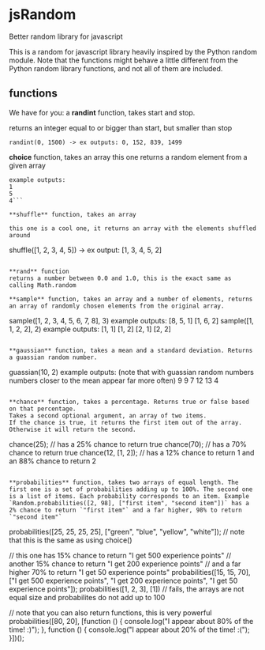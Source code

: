 jsRandom
========

Better random library for javascript

This is a random for javascript library heavily inspired by the Python random module.
Note that the functions might behave a little different from the Python random library functions, and not all of them are included.

functions
---------

We have for you:
a **randint** function, takes start and stop.

returns an integer equal to or bigger than start, but smaller than stop
```
randint(0, 1500) -> ex outputs: 0, 152, 839, 1499
```

**choice** function, takes an array
this one returns a random element from a given array
```choice([1, 2, 3, 4, 5])
example outputs:
1
5
4```

**shuffle** function, takes an array

this one is a cool one, it returns an array with the elements shuffled around
```
shuffle([1, 2, 3, 4, 5]) -> ex output: [1, 3, 4, 5, 2]
```

**rand** function
returns a number between 0.0 and 1.0, this is the exact same as calling Math.random

**sample** function, takes an array and a number of elements, returns an array of randomly chosen elements from the original array.
```
sample([1, 2, 3, 4, 5, 6, 7, 8], 3)
example outputs:
[8, 5, 1]
[1, 6, 2]
sample([1, 1, 2, 2], 2)
example outputs:
[1, 1]
[1, 2]
[2, 1]
[2, 2]
```

**gaussian** function, takes a mean and a standard deviation. Returns a guassian random number.
```
guassian(10, 2)
example outputs: (note that with guassian random numbers numbers closer to the mean appear far more often)
9
9
7
12
13
4
```

**chance** function, takes a percentage. Returns true or false based on that percentage.
Takes a second optional argument, an array of two items.
If the chance is true, it returns the first item out of the array. Otherwise it will return the second.
```
chance(25); // has a 25% chance to return true
chance(70); // has a 70% chance to return true
chance(12, [1, 2]); // has a 12% chance to return 1 and an 88% chance to return 2
```

**probabilities** function, takes two arrays of equal length. The first one is a set of probabilities adding up to 100%. The second one is a list of items. Each probability corresponds to an item. Example `Random.probabilities([2, 98], ["first item", "second item"])` has a 2% chance to return `"first item"` and a far higher, 98% to return `"second item"`
```
probabilities([25, 25, 25, 25], ["green", "blue", "yellow", "white"]); // note that this is the same as using choice()

// this one has 15% chance to return "I get 500 experience points"
// another 15% chance to return "I get 200 experience points"
// and a far higher 70% to return "I get 50 experience points"
probabilities([15, 15, 70], ["I get 500 experience points", "I get 200 experience points", "I get 50 experience points"]);
probabilities([1, 2, 3], [1]) // fails, the arrays are not equal size and probabilites do not add up to 100

// note that you can also return functions, this is very powerful
probabilities([80, 20], [function () {
    console.log("I appear about 80% of the time! :)");
}, function () {
    console.log("I appear about 20% of the time! :(");
}])();
```